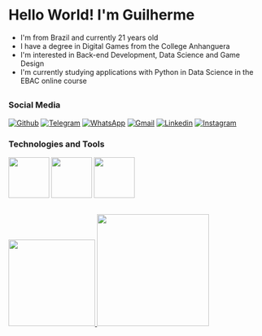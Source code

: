 # Hello World! I'm Guilherme

<ul>
  <li> I'm from Brazil and currently 21 years old </li>
  <li> I have a degree in Digital Games from the College Anhanguera </li>
  <li> I'm interested in Back-end Development, Data Science and Game Design </li>
  <li> I'm currently studying applications with Python in Data Science in the EBAC online course</li>
</ul>

##

### Social Media
[![Github](https://img.shields.io/badge/GitHub-100000?style=for-the-badge&logo=github&logoColor=white)](https://github.com/PinguinCoding)
[![Telegram](https://img.shields.io/badge/Telegram-00CED1?style=for-the-badge&logo=telegram&logoColor=white)](https://t.me/GuilhermeSanMa)
[![WhatsApp](https://img.shields.io/badge/WhatsApp-green?style=for-the-badge&logo=whatsapp&logoColor=white)](https://wa.me/5543996149408)
[![Gmail](https://img.shields.io/badge/Gmail-red?style=for-the-badge&logo=gmail&logoColor=white)](https://criarmeulink.com.br/u/1672754943)
[![Linkedin](https://img.shields.io/badge/Linkedin-blue?style=for-the-badge&logo=linkedin&logoColor=white)]([www.linkedin.com/in/guilherme-sant-ana-mathias-220056205](https://www.linkedin.com/in/guilherme-sant-ana-mathias-220056205/))
[![Instagram](https://img.shields.io/badge/Instagram-DC143C?style=for-the-badge&logo=instagram&logoColor=white)](https://www.instagram.com/guilherme_smathias/)


### Technologies and Tools

<div> 
  <a syle="display: flex;align-items: center">
    <img height="80em" src="https://cdn.jsdelivr.net/gh/devicons/devicon/icons/python/python-original-wordmark.svg">
    <img height="80em" src="https://cdn.jsdelivr.net/gh/devicons/devicon/icons/java/java-original-wordmark.svg">
    <img height ="80em" src="https://cdn.jsdelivr.net/gh/devicons/devicon/icons/pycharm/pycharm-original-wordmark.svg">
  </a>
</div>

##

<a href="https://github.com/PinguinCoding"> 
  <img height="170em" src="https://github-readme-stats.vercel.app/api/top-langs/?username=PinguinCoding&layout=compact&langs_count=16&theme=dracula&card_width=250"> 
  <img height="220em" src="https://github-readme-stats.vercel.app/api?username=PinguinCoding&show_icons=true&theme=dracula">
</a>

##


